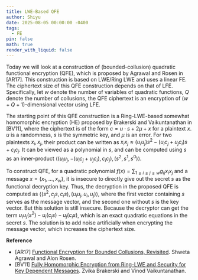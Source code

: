 ```yaml
---
title: LWE-Based QFE
author: Shiyu
date: 2025-08-05 00:00:00 -0400
tags:
  - FE
pin: false
math: true
render_with_liquid: false
---
```

Today we will look at a construction of (bounded-collusion) quadratic functional encryption (QFE), which is proposed by Agrawal and Rosen in [AR17]. This construction is based on LWE/Ring LWE and uses a linear FE. The ciphertext size of this QFE construction depends on that of LFE. Specifically, let $w$ denote the number of variables of quadratic functions, $Q$ denote the number of collusions, the QFE ciphertext is an encryption of $(w + Q + 1)$-dimensional vector using LFE.

The starting point of this QFE construction is a Ring-LWE-based somewhat homomorphic encryption (HE) proposed by Brakerski and Vaikuntanathan in [BV11], where the ciphertext is of the form $c = u\cdot s + 2\mu + x$ for a plaintext $x$. $u$ is a randomness, $s$ is the symmetric key, and $\mu$ is an error. For two plaintexts $x_i, x_j$, their product can be written as $x_ix_j \approx (u_i u_j)s^2 - (u_i c_j + u_j c_i)s + c_i c_j$. It can be viewed as a polynomial in $s$, and can be computed using $s$ as an inner-product $\langle (u_i u_j, -(u_ic_j + u_j c_i), c_i c_j), (s^2, s^1, s^0)\rangle$.

To construct QFE, for a quadratic polynomial $f(x) = \sum_{1\leq i\leq j\leq w} g_{ij} x_i x_j$ and a message $x = (x_1, ..., x_w)$, it is insecure to directly give out the secret $s$ as the functional decryption key. Thus, the decryption in the proposed QFE is computed as $\langle (s^2, c_j s, c_i s), (u_i u_j, u_i, u_j) \rangle$, where the first vector containing $s$ serves as the message vector, and the second one without $s$ is the key vector. But this solution is still insecure. Because the decryptor can get the term $u_i u_j (s^2) - u_i (c_j s) - u_j (c_i s)$, which is an exact quadratic equations in the secret $s$.
The solution is to add noise artificially when encrypting the message vector, which increases the ciphertext size.

**Reference**
- [AR17]  [Functional Encryption for Bounded Collusions, Revisited](https://eprint.iacr.org/2016/361.pdf). Shweta Agrawal and Alon Rosen.
- [BV11] [Fully Homomorphic Encryption from Ring-LWE and Security for Key Dependent Messages](https://www.cs.toronto.edu/~vinodv/BV-Crypto2011.pdf). Zvika Brakerski and Vinod Vaikuntanathan.